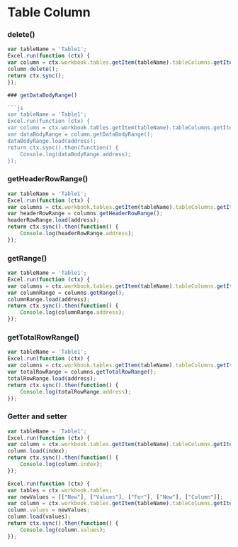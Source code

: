 # Table Column
### delete() 

```js
var tableName = 'Table1';
Excel.run(function (ctx) { 
var column = ctx.workbook.tables.getItem(tableName).tableColumns.getItemAt(2);
column.delete();
return ctx.sync(); 
}); 

### getDataBodyRange() 

```js
var tableName = 'Table1';
Excel.run(function (ctx) { 
var column = ctx.workbook.tables.getItem(tableName).tableColumns.getItemAt(0);
var dataBodyRange = column.getDataBodyRange();
dataBodyRange.load(address);
return ctx.sync().then(function() {
	Console.log(dataBodyRange.address);
});
```

### getHeaderRowRange()

```js
var tableName = 'Table1';
Excel.run(function (ctx) { 
var columns = ctx.workbook.tables.getItem(tableName).tableColumns.getItemAt(0);
var headerRowRange = columns.getHeaderRowRange();
headerRowRange.load(address);
return ctx.sync().then(function() {
	Console.log(headerRowRange.address);
});
```
### getRange() 

```js
var tableName = 'Table1';
Excel.run(function (ctx) { 
var columns = ctx.workbook.tables.getItem(tableName).tableColumns.getItemAt(0);
var columnRange = columns.getRange();
columnRange.load(address);
return ctx.sync().then(function() {
	Console.log(columnRange.address);
});
```

### getTotalRowRange() 

```js
var tableName = 'Table1';
Excel.run(function (ctx) { 
var columns = ctx.workbook.tables.getItem(tableName).tableColumns.getItemAt(0);
var totalRowRange = columns.getTotalRowRange();
totalRowRange.load(address);
return ctx.sync().then(function() {
	Console.log(totalRowRange.address);
});
```

### Getter and setter

```js
var tableName = 'Table1';
Excel.run(function (ctx) { 
var column = ctx.workbook.tables.getItem(tableName).tableColumns.getItem(0);
column.load(index);
return ctx.sync().then(function() {
	Console.log(column.index);
});
```

```js
Excel.run(function (ctx) { 
var tables = ctx.workbook.tables;
var newValues = [["New"], ["Values"], ["For"], ["New"], ["Column"]];
var column = ctx.workbook.tables.getItem(tableName).tableColumns.getItemAt(2);
column.values = newValues;
column.load(values);
return ctx.sync().then(function() {
	Console.log(column.values);
});
```